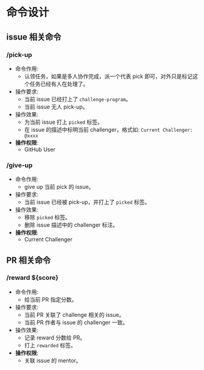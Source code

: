 # 命令设计

## issue 相关命令

### /pick-up
- 命令作用:
    - 认领任务，如果是多人协作完成，派一个代表 pick 即可，对外只是标记这个任务已经有人在处理了。
- 操作要求: 
    - 当前 issue 已经打上了 `challenge-program`。
    - 当前 issue 无人 pick-up。
- 操作效果:
    - 为当前 issue 打上 `picked` 标签。
    - 在 issue 的描述中标明当前 challenger，格式如:
    `Current Challenger: @xxxx`
- **操作权限**:
    - GitHub User
    
### /give-up
- 命令作用:
    - give up 当前 pick 的 issue。
- 操作要求:
    - 当前 issue 已经被 pick-up，并打上了 `picked` 标签。
- 操作效果:
    - 移除 `picked` 标签。
    - 删除 issue 描述中的 challenger 标注。
- **操作权限**:
    - Current Challenger

## PR 相关命令

### /reward ${score}
- 命令作用:
    - 给当前 PR 指定分数。
- 操作要求:
    - 当前 PR 关联了 challenge 相关的 issue。
    - 当前 PR 作者与 issue 的 challenger 一致。
- 操作效果:
    - 记录 reward 分数给 PR。
    - 打上 `rewarded` 标签。
- **操作权限**:
    - 关联 issue 的 mentor。
